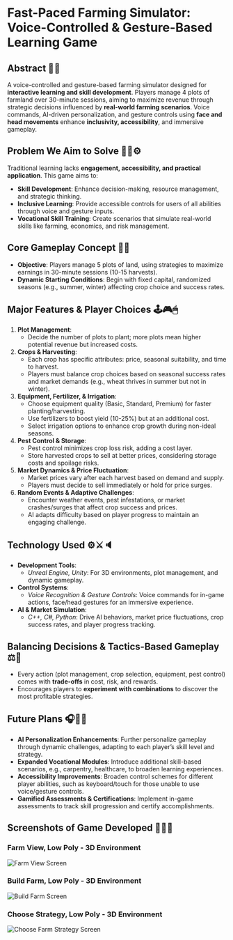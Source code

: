 # Fast-Paced Farming Simulator: Voice-Controlled & Gesture-Based Learning Game

## **Abstract** 📜📑
A voice-controlled and gesture-based farming simulator designed for **interactive learning and skill development**. Players manage 4 plots of farmland over 30-minute sessions, aiming to maximize revenue through strategic decisions influenced by **real-world farming scenarios**. Voice commands, AI-driven personalization, and gesture controls using **face and head movements** enhance **inclusivity, accessibility**, and immersive gameplay.

## **Problem We Aim to Solve** 🔨🧾⚙
Traditional learning lacks **engagement, accessibility, and practical application**. This game aims to:
- **Skill Development**: Enhance decision-making, resource management, and strategic thinking.
- **Inclusive Learning**: Provide accessible controls for users of all abilities through voice and gesture inputs.
- **Vocational Skill Training**: Create scenarios that simulate real-world skills like farming, economics, and risk management.

## **Core Gameplay Concept** 🌾🚜
- **Objective**: Players manage 5 plots of land, using strategies to maximize earnings in 30-minute sessions (10-15 harvests).
- **Dynamic Starting Conditions**: Begin with fixed capital, randomized seasons (e.g., summer, winter) affecting crop choice and success rates.

## **Major Features & Player Choices**  🕹🎮🖱
1. **Plot Management**: 
   - Decide the number of plots to plant; more plots mean higher potential revenue but increased costs.
2. **Crops & Harvesting**: 
   - Each crop has specific attributes: price, seasonal suitability, and time to harvest.
   - Players must balance crop choices based on seasonal success rates and market demands (e.g., wheat thrives in summer but not in winter).
3. **Equipment, Fertilizer, & Irrigation**:
   - Choose equipment quality (Basic, Standard, Premium) for faster planting/harvesting.
   - Use fertilizers to boost yield (10-25%) but at an additional cost.
   - Select irrigation options to enhance crop growth during non-ideal seasons.
4. **Pest Control & Storage**: 
   - Pest control minimizes crop loss risk, adding a cost layer.
   - Store harvested crops to sell at better prices, considering storage costs and spoilage risks.
5. **Market Dynamics & Price Fluctuation**: 
   - Market prices vary after each harvest based on demand and supply.
   - Players must decide to sell immediately or hold for price surges.
6. **Random Events & Adaptive Challenges**: 
   - Encounter weather events, pest infestations, or market crashes/surges that affect crop success and prices.
   - AI adapts difficulty based on player progress to maintain an engaging challenge.

## **Technology Used** ⚙⚔🔈
- **Development Tools**:  
  - *Unreal Engine, Unity*: For 3D environments, plot management, and dynamic gameplay.
- **Control Systems**:  
  - *Voice Recognition & Gesture Controls*: Voice commands for in-game actions, face/head gestures for an immersive experience.
- **AI & Market Simulation**:  
  - *C++, C#, Python*: Drive AI behaviors, market price fluctuations, crop success rates, and player progress tracking.

## **Balancing Decisions & Tactics-Based Gameplay** ⚖️🎯
- Every action (plot management, crop selection, equipment, pest control) comes with **trade-offs** in cost, risk, and rewards.
- Encourages players to **experiment with combinations** to discover the most profitable strategies.

## **Future Plans** 🎧📸📍
- **AI Personalization Enhancements**: Further personalize gameplay through dynamic challenges, adapting to each player’s skill level and strategy.
- **Expanded Vocational Modules**: Introduce additional skill-based scenarios, e.g., carpentry, healthcare, to broaden learning experiences.
- **Accessibility Improvements**: Broaden control schemes for different player abilities, such as keyboard/touch for those unable to use voice/gesture controls.
- **Gamified Assessments & Certifications**: Implement in-game assessments to track skill progression and certify accomplishments.

## Screenshots of Game Developed 🎥📸🎯

### Farm View, Low Poly - 3D Environment
![Farm View Screen](https://drive.google.com/uc?export=view&id=1GA4C3jQNc126Nkaxc26x1ZSizTIshsoK)

### Build Farm, Low Poly - 3D Environment
![Build Farm Screen](https://drive.google.com/uc?export=view&id=1LE-vNrYJaoHwoUkji2dlV86j5GZe8tBf)

### Choose Strategy, Low Poly - 3D Environment
![Choose Farm Strategy Screen](https://drive.google.com/uc?export=view&id=1nySeScHMhRg_d3gQ4pzV4h3mElgb25xc)

